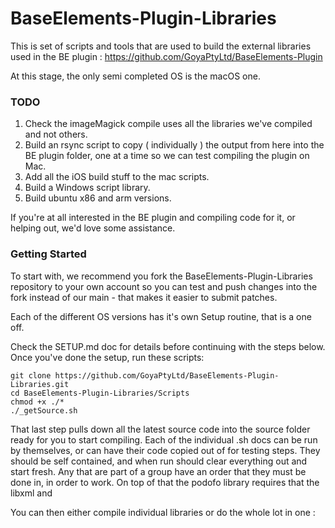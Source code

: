 # BaseElements-Plugin-Libraries

This is set of scripts and tools that are used to build the external libraries used in the BE plugin : https://github.com/GoyaPtyLtd/BaseElements-Plugin

At this stage, the only semi completed OS is the macOS one.

### TODO

1. Check the imageMagick compile uses all the libraries we've compiled and not others.
2. Build an rsync script to copy ( individually ) the output from here into the BE plugin folder, one at a time so we can test compiling the plugin on Mac.
3. Add all the iOS build stuff to the mac scripts.
4. Build a Windows script library.
5. Build ubuntu x86 and arm versions.

If you're at all interested in the BE plugin and compiling code for it, or helping out, we'd love some assistance.

### Getting Started

To start with, we recommend you fork the BaseElements-Plugin-Libraries repository to your own account so you can test and push changes into the fork instead of our main - that makes it easier to submit patches.

Each of the different OS versions has it's own Setup routine, that is a one off.

Check the SETUP.md doc for details before continuing with the steps below. Once you've done the setup, run these scripts:

    git clone https://github.com/GoyaPtyLtd/BaseElements-Plugin-Libraries.git
    cd BaseElements-Plugin-Libraries/Scripts
    chmod +x ./*
    ./_getSource.sh

That last step pulls down all the latest source code into the source folder ready for you to start compiling. Each of the individual .sh docs can be run by themselves, or can have their code copied out of for testing steps. They should be self contained, and when run should clear everything out and start fresh. Any that are part of a group have an order that they must be done in, in order to work. On top of that the podofo library requires that the libxml and

You can then either compile individual libraries or do the whole lot in one :
